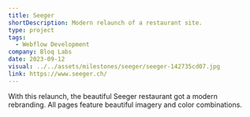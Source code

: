 ```yaml
---
title: Seeger
shortDescription: Modern relaunch of a restaurant site.
type: project
tags:
  - Webflow Development
company: Bloq Labs
date: 2023-09-12
visual: ../../assets/milestones/seeger/seeger-142735cd07.jpg
link: https://www.seeger.ch/
---
```


With this relaunch, the beautiful Seeger restaurant got a modern rebranding. All pages feature beautiful imagery and color combinations.
